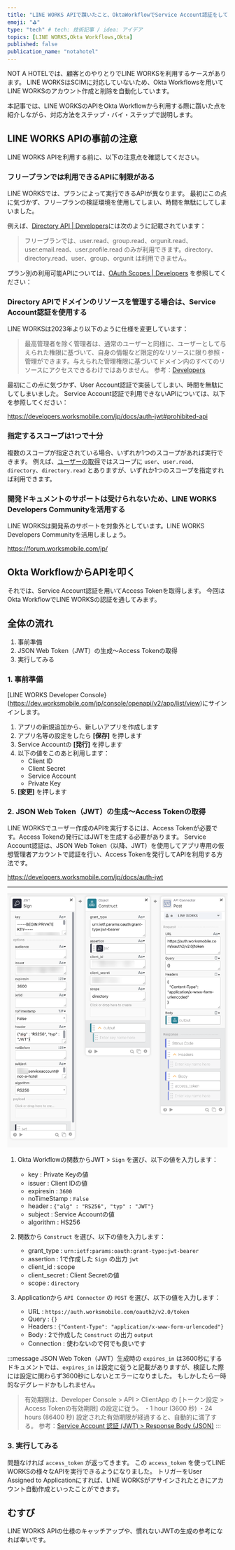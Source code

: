 ```yaml
---
title: "LINE WORKS APIで躓いたこと、OktaWorkflowでService Account認証をしてみた"
emoji: "⛳"
type: "tech" # tech: 技術記事 / idea: アイデア
topics: [LINE WORKS,Okta Workflows,Okta]
published: false
publication_name: "notahotel"
---
```



NOT A HOTELでは、顧客とのやりとりでLINE WORKSを利用するケースがあります。
LINE WORKSはSCIMに対応していないため、Okta Workflowsを用いてLINE WORKSのアカウント作成と削除を自動化しています。

本記事では、LINE WORKSのAPIをOkta Workflowから利用する際に躓いた点を紹介しながら、対応方法をステップ・バイ・ステップで説明します。

## LINE WORKS APIの事前の注意

LINE WORKS APIを利用する前に、以下の注意点を確認してください。

### フリープランでは利用できるAPIに制限がある

LINE WORKSでは、プランによって実行できるAPIが異なります。
最初にこの点に気づかず、フリープランの検証環境を使用してしまい、時間を無駄にしてしまいました。

例えば、[Directory API | Developers](https://developers.worksmobile.com/jp/docs/directory)には次のように記載されています：

> フリープランでは、user.read、group.read、orgunit.read、user.email.read、user.profile.read のみが利用できます。directory、directory.read、user、group、orgunit は利用できません。


プラン別の利用可能APIについては、[OAuth Scopes | Developers](https://developers.worksmobile.com/jp/docs/auth-scope#line-works) を参照してください：

### Directory APIでドメインのリソースを管理する場合は、Service Account認証を使用する

LINE WORKSは2023年より以下のように仕様を変更しています：

> 最高管理者を除く管理者は、通常のユーザーと同様に、ユーザーとして与えられた権限に基づいて、自身の情報など限定的なリソースに限り参照・管理ができます。与えられた管理権限に基づいてドメイン内のすべてのリソースにアクセスできるわけではありません。
参考：[Developers](https://developers.worksmobile.com/jp/news/detail?id=614)

最初にこの点に気づかず、User Account認証で実装してしまい、時間を無駄にしてしまいました。
Service Account認証で利用できないAPIについては、以下を参照してください：

https://developers.worksmobile.com/jp/docs/auth-jwt#prohibited-api

### 指定するスコープは1つで十分

複数のスコープが指定されている場合、いずれか1つのスコープがあれば実行できます。
例えば、[ユーザーの取得](https://developers.worksmobile.com/jp/docs/user-get)ではスコープに `user`、`user.read`、`directory`、`directory.read` とありますが、いずれか1つのスコープを指定すれば利用できます。

### 開発ドキュメントのサポートは受けられないため、LINE WORKS Developers Communityを活用する

LINE WORKSは開発系のサポートを対象外としています。LINE WORKS Developers Communityを活用しましょう。

https://forum.worksmobile.com/jp/

## Okta WorkflowからAPIを叩く

それでは、Service Account認証を用いてAccess Tokenを取得します。
今回はOkta WorkflowでLINE WORKSの認証を通してみます。

## 全体の流れ

1. 事前準備
2. JSON Web Token（JWT）の生成〜Access Tokenの取得
3. 実行してみる

### 1. 事前準備

[LINE WORKS Developer Console}(https://dev.worksmobile.com/jp/console/openapi/v2/app/list/view)にサインインします。

1. アプリの新規追加から、新しいアプリを作成します
2. アプリ名等の設定をしたら **[保存]** を押します
3. Service Accountの **[発行]** を押します
4. 以下の値をこのあと利用します：
   - Client ID
   - Client Secret
   - Service Account
   - Private Key
5. **[変更]** を押します

### 2. JSON Web Token（JWT）の生成〜Access Tokenの取得


LINE WORKSでユーザー作成のAPIを実行するには、Access Tokenが必要です。Access Tokenの発行にはJWTを生成する必要があります。
Service Account認証は、JSON Web Token（以降、JWT）を使用してアプリ専用の仮想管理者アカウントで認証を行い、Access Tokenを発行してAPIを利用する方法です。

https://developers.worksmobile.com/jp/docs/auth-jwt

---

![](/images/lineworks-api-from-okta-workflow/lineworks_auth_oktaworkflow.png)

1. Okta Workflowの関数からJWT > `Sign` を選び、以下の値を入力します：
   - key : Private Keyの値
   - issuer : Client IDの値
   - expiresin : `3600`
   - noTimeStamp : `False`
   - header : `{"alg" : "RS256", "typ" : "JWT"}`
   - subject : Service Accountの値
   - algorithm : HS256

2. 関数から `Construct` を選び、以下の値を入力します：
   - grant_type : `urn:ietf:params:oauth:grant-type:jwt-bearer`
   - assertion : 1で作成した `Sign` の出力 `jwt`
   - client_id : scope
   - client_secret : Client Secretの値
   - scope : `directory`

3. Applicationから `API Connector` の `POST` を選び、以下の値を入力します：
   - URL : `https://auth.worksmobile.com/oauth2/v2.0/token`
   - Query : `{}`
   - Headers : `{"Content-Type": "application/x-www-form-urlencoded"}`
   - Body : 2で作成した `Construct` の出力 `output`
   - Connection : 使わないので何でも良いです

:::message
JSON Web Token（JWT）生成時の `expires_in` は3600秒にする
ドキュメントでは、`expires_in` は設定に従うと記載がありますが、検証した際には設定に関わらず3600秒にしないとエラーになりました。
もしかしたら一時的なデグレードかもしれません。
> 有効期限は、Developer Console > API > ClientApp の [トークン設定 > Access Tokenの有効期限] の設定に従う。
> ・1 hour (3600 秒)
> ・24 hours (86400 秒)
> 設定された有効期限が経過すると、自動的に満了する。
参考：[Service Account 認証 (JWT) > Response Body (JSON)](https://developers.worksmobile.com/jp/docs/auth-jwt#issue-access-token-response-body)
:::

### 3. 実行してみる

問題なければ `access_token` が返ってきます。
この `access_token` を使ってLINE WORKSの様々なAPIを実行できるようになりました。
トリガーをUser Assigned to Applicationにすれば、LINE WORKSがアサインされたときにアカウント自動作成といったことができます。

## むすび

LINE WORKS APIの仕様のキャッチアップや、慣れないJWTの生成の参考になれば幸いです。
